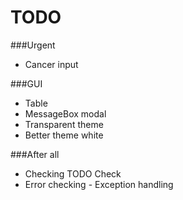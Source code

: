 # TODO

###Urgent
- Cancer input

###GUI
- Table
- MessageBox modal
- Transparent theme
- Better theme white

###After all
- Checking TODO Check
- Error checking - Exception handling
